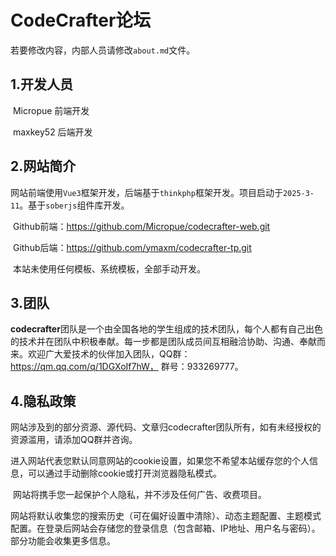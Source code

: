 # CodeCrafter论坛

若要修改内容，内部人员请修改`about.md`文件。

## 1.开发人员

​	Micropue 前端开发

​	maxkey52 后端开发

## 2.网站简介

​	网站前端使用`Vue3`框架开发，后端基于`thinkphp`框架开发。项目启动于`2025-3-11`。基于`soberjs`组件库开发。

​	Github前端：https://github.com/Micropue/codecrafter-web.git

​	Github后端：https://github.com/ymaxm/codecrafter-tp.git

​	本站未使用任何模板、系统模板，全部手动开发。

## 3.团队

​	**codecrafter**团队是一个由全国各地的学生组成的技术团队，每个人都有自己出色的技术并在团队中积极奉献。每一步都是团队成员间互相融洽协助、沟通、奉献而来。欢迎广大爱技术的伙伴加入团队，QQ群：https://qm.qq.com/q/1DGXoIf7hW， 群号：933269777。

## 4.隐私政策

​	网站涉及到的部分资源、源代码、文章归codecrafter团队所有，如有未经授权的资源滥用，请添加QQ群并咨询。

​	进入网站代表您默认同意网站的cookie设置，如果您不希望本站缓存您的个人信息，可以通过手动删除cookie或打开浏览器隐私模式。

​	网站将携手您一起保护个人隐私，并不涉及任何广告、收费项目。

​	网站将默认收集您的搜索历史（可在偏好设置中清除）、动态主题配置、主题模式配置。在登录后网站会存储您的登录信息（包含邮箱、IP地址、用户名与密码）。部分功能会收集更多信息。

